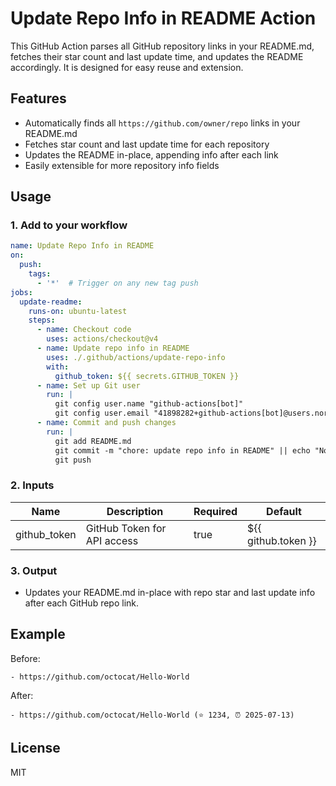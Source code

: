# Update Repo Info in README Action

This GitHub Action parses all GitHub repository links in your README.md, fetches their star count and last update time, and updates the README accordingly. It is designed for easy reuse and extension.

## Features
- Automatically finds all `https://github.com/owner/repo` links in your README.md
- Fetches star count and last update time for each repository
- Updates the README in-place, appending info after each link
- Easily extensible for more repository info fields

## Usage

### 1. Add to your workflow

```yaml
name: Update Repo Info in README
on:
  push:
    tags:
      - '*'  # Trigger on any new tag push
jobs:
  update-readme:
    runs-on: ubuntu-latest
    steps:
      - name: Checkout code
        uses: actions/checkout@v4
      - name: Update repo info in README
        uses: ./.github/actions/update-repo-info
        with:
          github_token: ${{ secrets.GITHUB_TOKEN }}
      - name: Set up Git user
        run: |
          git config user.name "github-actions[bot]"
          git config user.email "41898282+github-actions[bot]@users.noreply.github.com"
      - name: Commit and push changes
        run: |
          git add README.md
          git commit -m "chore: update repo info in README" || echo "No changes to commit"
          git push
```

### 2. Inputs

| Name          | Description                  | Required | Default                |
|---------------|-----------------------------|----------|------------------------|
| github_token  | GitHub Token for API access | true     | ${{ github.token }}    |

### 3. Output

- Updates your README.md in-place with repo star and last update info after each GitHub repo link.

## Example

Before:
```
- https://github.com/octocat/Hello-World
```
After:
```
- https://github.com/octocat/Hello-World (⭐ 1234, ⏰ 2025-07-13)
```

## License
MIT
